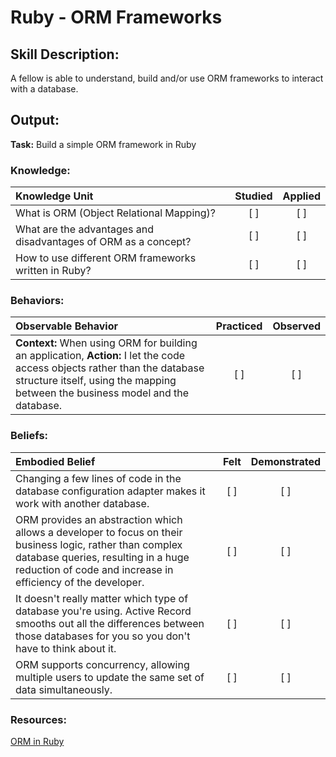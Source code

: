 # Ruby - ORM Frameworks


## Skill Description:

A fellow is able to understand, build and/or use ORM frameworks to interact with a database. 

## Output:
**Task:** Build a simple ORM framework in Ruby

### Knowledge:
| Knowledge Unit   |      Studied      | Applied |
|:-------------|:------------------:|:--------:|
| What is ORM (Object Relational Mapping)? | [ ] | [ ] |
| What are the advantages and disadvantages of ORM as a concept? | [ ] | [ ] |
| How to  use different ORM frameworks written in Ruby? | [ ] | [ ] |

### Behaviors:
| Observable Behavior   |      Practiced      | Observed |
|:-------------|:------------------:|:--------:|
**Context:** When using ORM for building an application, **Action:** I let the code access objects rather than the database structure itself, using the mapping between the business model and the database. | [ ] | [ ] |


### Beliefs:
| Embodied Belief   |      Felt      | Demonstrated |
|:-------------|:------------------:|:--------:|
| Changing a few lines of code in the database configuration adapter makes it work with another database. | [ ] | [ ] |
| ORM provides an abstraction which allows a developer to focus on their business logic, rather than complex database queries, resulting in a huge reduction of code and increase in efficiency of the developer. | [ ] | [ ] |
| It doesn't really matter which type of database you're using. Active Record smooths out all the differences between those databases for you so you don't have to think about it. | [ ] | [ ] |
| ORM supports concurrency, allowing multiple users to update the same set of data simultaneously. | [ ] | [ ] |

### Resources:

[ORM in Ruby](https://www.sitepoint.com/orm-ruby-introduction/)



